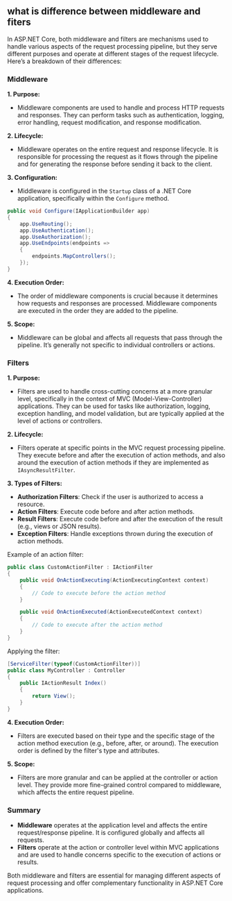 ## what is difference between middleware and fiters

In ASP.NET Core, both middleware and filters are mechanisms used to handle various aspects of the request processing pipeline, but they serve different purposes and operate at different stages of the request lifecycle. Here’s a breakdown of their differences:

### Middleware

**1. Purpose:**

- Middleware components are used to handle and process HTTP requests and responses. They can perform tasks such as authentication, logging, error handling, request modification, and response modification.

**2. Lifecycle:**

- Middleware operates on the entire request and response lifecycle. It is responsible for processing the request as it flows through the pipeline and for generating the response before sending it back to the client.

**3. Configuration:**

- Middleware is configured in the `Startup` class of a .NET Core application, specifically within the `Configure` method.

```csharp
public void Configure(IApplicationBuilder app)
{
    app.UseRouting();
    app.UseAuthentication();
    app.UseAuthorization();
    app.UseEndpoints(endpoints =>
    {
        endpoints.MapControllers();
    });
}
```

**4. Execution Order:**

- The order of middleware components is crucial because it determines how requests and responses are processed. Middleware components are executed in the order they are added to the pipeline.

**5. Scope:**

- Middleware can be global and affects all requests that pass through the pipeline. It’s generally not specific to individual controllers or actions.

### Filters

**1. Purpose:**

- Filters are used to handle cross-cutting concerns at a more granular level, specifically in the context of MVC (Model-View-Controller) applications. They can be used for tasks like authorization, logging, exception handling, and model validation, but are typically applied at the level of actions or controllers.

**2. Lifecycle:**

- Filters operate at specific points in the MVC request processing pipeline. They execute before and after the execution of action methods, and also around the execution of action methods if they are implemented as `IAsyncResultFilter`.

**3. Types of Filters:**

- **Authorization Filters**: Check if the user is authorized to access a resource.
- **Action Filters**: Execute code before and after action methods.
- **Result Filters**: Execute code before and after the execution of the result (e.g., views or JSON results).
- **Exception Filters**: Handle exceptions thrown during the execution of action methods.

Example of an action filter:

```csharp
public class CustomActionFilter : IActionFilter
{
    public void OnActionExecuting(ActionExecutingContext context)
    {
        // Code to execute before the action method
    }

    public void OnActionExecuted(ActionExecutedContext context)
    {
        // Code to execute after the action method
    }
}
```

Applying the filter:

```csharp
[ServiceFilter(typeof(CustomActionFilter))]
public class MyController : Controller
{
    public IActionResult Index()
    {
        return View();
    }
}
```

**4. Execution Order:**

- Filters are executed based on their type and the specific stage of the action method execution (e.g., before, after, or around). The execution order is defined by the filter's type and attributes.

**5. Scope:**

- Filters are more granular and can be applied at the controller or action level. They provide more fine-grained control compared to middleware, which affects the entire request pipeline.

### Summary

- **Middleware** operates at the application level and affects the entire request/response pipeline. It is configured globally and affects all requests.
- **Filters** operate at the action or controller level within MVC applications and are used to handle concerns specific to the execution of actions or results.

Both middleware and filters are essential for managing different aspects of request processing and offer complementary functionality in ASP.NET Core applications.
